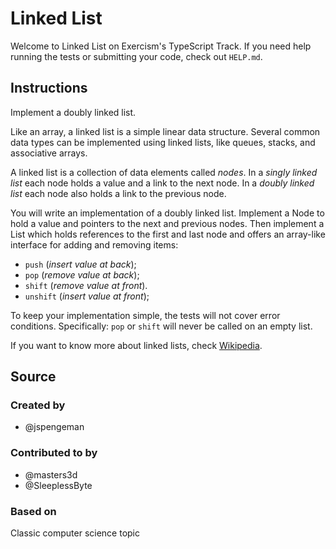 # Linked List

Welcome to Linked List on Exercism's TypeScript Track.
If you need help running the tests or submitting your code, check out `HELP.md`.

## Instructions

Implement a doubly linked list.

Like an array, a linked list is a simple linear data structure. Several
common data types can be implemented using linked lists, like queues,
stacks, and associative arrays.

A linked list is a collection of data elements called _nodes_. In a
_singly linked list_ each node holds a value and a link to the next node.
In a _doubly linked list_ each node also holds a link to the previous
node.

You will write an implementation of a doubly linked list. Implement a
Node to hold a value and pointers to the next and previous nodes. Then
implement a List which holds references to the first and last node and
offers an array-like interface for adding and removing items:

- `push` (_insert value at back_);
- `pop` (_remove value at back_);
- `shift` (_remove value at front_).
- `unshift` (_insert value at front_);

To keep your implementation simple, the tests will not cover error
conditions. Specifically: `pop` or `shift` will never be called on an
empty list.

If you want to know more about linked lists, check [Wikipedia](https://en.wikipedia.org/wiki/Linked_list).

## Source

### Created by

- @jspengeman

### Contributed to by

- @masters3d
- @SleeplessByte

### Based on

Classic computer science topic